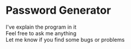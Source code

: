 # Password Generator
I've explain the program in it<br>
Feel free to ask me anything<br>
Let me know if you find some bugs or problems<br>
